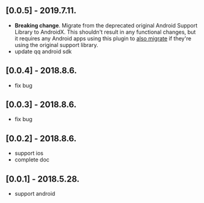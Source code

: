 ## [0.0.5] - 2019.7.11.

* **Breaking change**. Migrate from the deprecated original Android Support
   Library to AndroidX. This shouldn't result in any functional changes, but it
   requires any Android apps using this plugin to [also
   migrate](https://developer.android.com/jetpack/androidx/migrate) if they're
   using the original support library.
* update qq android sdk

## [0.0.4] - 2018.8.6.

* fix bug

## [0.0.3] - 2018.8.6.

* fix bug

## [0.0.2] - 2018.8.6.

* support ios
* complete doc

## [0.0.1] - 2018.5.28.

* support android
